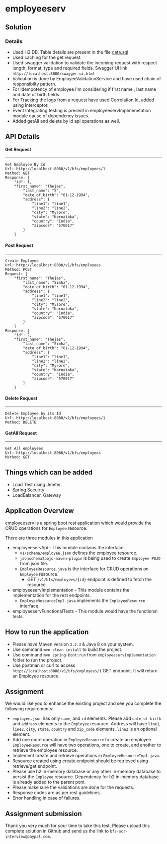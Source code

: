# employeeserv

## Solution

### Details
 - Used H2 DB. Table details are present in the file [data.sql](employeeservImplementation/src/main/resources/data.sql)
 - Used caching for the get request.
 - Used swagger validation to validate the incoming request with respect length, format, type and required fields. Swagger UI link `http://localhost:8080/swagger-ui.html`
 - Validation is done by EmployeeValidationService and have used chain of responsibilty pattern.
 - For Idempotency of employee I'm considering if first name , last name and date of birth fields.
 - For Tracking the logs from a request have used Correlation Id, added using Interceptor.
 - Event Integrating testing is present in employeeservImplmenetation module cause of dependency issues.
 - Added getAll and delete by id api operations as well.


## API Details

#### Get Request

---------------
	Get Employee By Id
	Url: http://localhost:8080/v1/bfs/employees/1
	Method: GET
	Response: {
		"id": 1,
		"first_name": "Thejas",
			"last_name": "S",
			"date_of_birth": "01-12-1994",
			"address": {
				"line1": "line1",
				"line2": "line2",
				"city": "Mysore",
				"state": "Karnataka",
				"country": "India",
				"zipcode": "570017"
			}
		}

#### Post Request	
---------------
	Create Employee
	Url: http://localhost:8080/v1/bfs/employees
	Method: POST
	Request: {
		"first_name": "Thejas",
			"last_name": "Simha",
			"date_of_birth": "01-12-1994",
			"address": {
				"line1": "line1",
				"line2": "line2",
				"city": "Mysore",
				"state": "Karnataka",
				"country": "India",
				"zipcode": "570017"
			}
		}
	Response: {
		"id": 2,
		"first_name": "Thejas",
			"last_name": "Simha",
			"date_of_birth": "01-12-1994",
			"address": {
				"line1": "line1",
				"line2": "line2",
				"city": "Mysore",
				"state": "Karnataka",
				"country": "India",
				"zipcode": "570017"
			}
		}
		
#### Delete Request	
---------------
	Delete Employee by its Id
	Url: http://localhost:8080/v1/bfs/employees/1
	Method: DELETE	
	
#### GetAll  Request	
---------------
	Get All employees
	Url: http://localhost:8080/v1/bfs/employees
	Method: GET				


## Things which can be added

 - Load Test using Jmeter.
 - Spring Secuirty
 - LoadBalancer, Gateway 
 


## Application Overview
employeeserv is a spring boot rest application which would provide the CRUD operations for `Employee` resource.

There are three modules in this application
- employeeservApi - This module contains the interface.
	- `v1/schema/employee.json` defines the employee resource.
	- `jsonschema2pojo-maven-plugin` is being used to create `Employee POJO` from json file.
	- `EmployeeResource.java` is the interface for CRUD operations on `Employee` resource.
		- GET `/v1/bfs/employees/{id}` endpoint is defined to fetch the resource.
- employeeservImplementation - This module contains the implementation for the rest endpoints.
	- `EmployeeResourceImpl.java` implements the `EmployeeResource` interface.
- employeeservFunctionalTests - This module would have the functional tests.

## How to run the application
- Please have Maven version `3.3.3` & Java 8 on your system.
- Use command `mvn clean install` to build the project.
- Use command `mvn spring-boot:run` from `employeeservImplementation` folder to run the project.
- Use postman or curl to access `http://localhost:8080/v1/bfs/employees/1` GET endpoint. It will return an Employee resource.

## Assignment
We would like you to enhance the existing project and see you complete the following requirements:

- `employee.json` has only `name`, and `id` elements. Please add `date of birth` and `address` elements to the `Employee` resource. Address will have `line1`, `line2`, `city`, `state`, `country` and `zip_code` elements. `line2` is an optional element.
- Add one more operation in `EmployeeResource` to create an employee. `EmployeeResource` will have two operations, one to create, and another to retrieve the employee resource.
- Implement create and retrieve operations in `EmployeeResourceImpl.java`.
- Resource created using create endpoint should be retrieved using retrieve/get endpoint.
- Please use h2 in-memory database or any other in-memory database to persist the `Employee` resource. Dependency for h2 in-memory database is already added to the parent pom.
- Please make sure the validations are done for the requests.
- Response codes are as per rest guidelines.
- Error handling in case of failures.

## Assignment submission
Thank you very much for your time to take this test. Please upload this complete solution in Github and send us the link to `bfs-sor-interview@paypal.com`.
